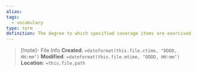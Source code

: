 ```yaml
---
alias: 
tags:
  - vocabulary
type: term
definition: The degree to which specified coverage items are exercised by a test suite, expressed as a percentage.
---
```

> [!note]- File Info
> **Created**:  `=dateformat(this.file.ctime, "DDDD, HH:mm")`
> **Modified**: `=dateformat(this.file.mtime, "DDDD, HH:mm")` 
> **Location**: `=this.file.path`